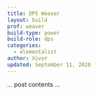 ```yaml
---
title: DPS Weaver
layout: build
prof: weaver
build-type: power
build-role: dps
categories:
  - elementalist
author: Xivor
updated: September 11, 2020
---
```


… post contents …